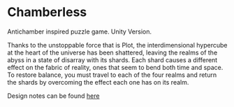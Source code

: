 # Chamberless
Antichamber inspired puzzle game. Unity Version.

Thanks to the unstoppable force that is Plot, the interdimensional hypercube at the heart of the universe has been shattered, leaving the realms of the abyss in a state of disarray with its shards. Each shard causes a different effect on the fabric of reality, ones that seem to bend both time and space. To restore balance, you must travel to each of the four realms and return the shards by overcoming the effect each one has on its realm.

Design notes can be found [here](https://drive.google.com/drive/u/0/folders/1OVxjE2xjEs_iPlWPGmO5d-6a1weTKpNw)
